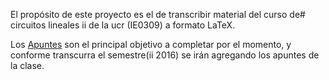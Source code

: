 El propósito de este proyecto es el de transcribir material del curso de#
circuitos lineales ii de la ucr (IE0309) a formato LaTeX.

Los [Apuntes](#apuntes) son el principal objetivo a completar por el momento, y
conforme transcurra el semestre(ii 2016) se irán agregando los apuntes de la
clase.
